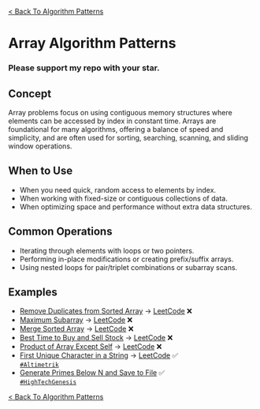 [< Back To Algorithm Patterns](../../)

# Array Algorithm Patterns
### Please support my repo with your star.

## Concept
Array problems focus on using contiguous memory structures where elements can be accessed by index in constant time. Arrays are foundational for many algorithms, offering a balance of speed and simplicity, and are often used for sorting, searching, scanning, and sliding window operations.

## When to Use
- When you need quick, random access to elements by index.
- When working with fixed-size or contiguous collections of data.
- When optimizing space and performance without extra data structures.

## Common Operations
- Iterating through elements with loops or two pointers.
- Performing in-place modifications or creating prefix/suffix arrays.
- Using nested loops for pair/triplet combinations or subarray scans.

## Examples
- [Remove Duplicates from Sorted Array]() → [LeetCode](https://leetcode.com/problems/remove-duplicates-from-sorted-array) ❌
- [Maximum Subarray]() → [LeetCode](https://leetcode.com/problems/maximum-subarray) ❌
- [Merge Sorted Array]() → [LeetCode](https://leetcode.com/problems/merge-sorted-array) ❌
- [Best Time to Buy and Sell Stock]() → [LeetCode](https://leetcode.com/problems/best-time-to-buy-and-sell-stock) ❌
- [Product of Array Except Self]() → [LeetCode](https://leetcode.com/problems/product-of-array-except-self) ❌
- [First Unique Character in a String](first_unique_character_in_a_string) → [LeetCode](https://leetcode.com/problems/first-unique-character-in-a-string) ✅
  <br>
  [`#Altimetrik`](https://altimetrik.com)
- [Generate Primes Below N and Save to File](generate_and_write_primes_below_n) ✅
  <br>
  [`#HighTechGenesis`](hightechgenesis.com)

[< Back To Algorithm Patterns](../../)
